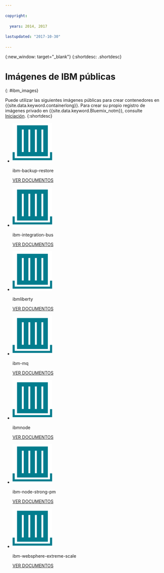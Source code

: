 ```yaml
---

copyright:

  years: 2014, 2017

lastupdated: "2017-10-30"

---
```


{:new_window: target="_blank"}
{:shortdesc: .shortdesc}

# Imágenes de IBM públicas
{: #ibm_images}

Puede utilizar las siguientes imágenes públicas para crear contenedores en {{site.data.keyword.containerlong}}. Para crear su propio registro de imágenes privado en {{site.data.keyword.Bluemix_notm}}, consulte [Iniciación](/docs/services/Registry/index.html).
{:shortdesc}


<ul class="runtimeIconList">
<li>
<p class="runtimeIcon"><img src="images/container-image_ibm.svg" alt="Para obtener más información sobre la imagen ibm-backup-restore, consulte la documentación."></p>
<p class="runtimeTitle">ibm-backup-restore</p>
<p class="runtimeLink"><a format="html" href="/docs/services/RegistryImages/ibm-backup-restore/index.html" scope="peer" title="Para obtener más información sobre la imagen ibm-backup-restore, consulte la documentación.">VER DOCUMENTOS</a></p>
</li>

<li>
<p class="runtimeIcon"><img src="images/container-image_ibm.svg" alt="Después de crear una solución de integración, puede utilizar la imagen ibm-integration-bus para suministrar un contenedor único en {{site.data.keyword.Bluemix_notm}}. A continuación, podrá desplegar la solución de integración en este contenedor utilizando la interfaz de usuario web o desde un terminal."></p>
<p class="runtimeTitle">ibm-integration-bus</p>
<p class="runtimeLink"><a format="html" href="/docs/services/RegistryImages/ibm-integration-bus/index.html" scope="peer" title="Después de crear una solución de integración, puede utilizar la imagen ibm-integration-bus para suministrar un contenedor único en {{site.data.keyword.Bluemix_notm}}. A continuación, podrá desplegar la solución de integración en este contenedor utilizando la interfaz de usuario web o desde un terminal.">VER DOCUMENTOS</a></p>
</li>

<li>
<p class="runtimeIcon"><img src="images/container-image_ibm.svg" alt="Puede utilizar las imágenes ibmliberty como padre para crear su propia imagen y desplegar sus apps WAR, EAR u OSGi basadas en Java en un contenedor de IBM WebSphere Application Server Liberty."></p>
<p class="runtimeTitle">ibmliberty</p>
<p class="runtimeLink"><a format="html" href="/docs/services/RegistryImages/ibmliberty/index.html" scope="peer" title="Puede utilizar las imágenes ibmliberty como padre para crear su propia imagen y desplegar sus apps WAR, EAR u OSGi basadas en Java en un contenedor de IBM WebSphere Application Server Liberty.">VER DOCUMENTOS</a></p>
</li>

<li>
<p class="runtimeIcon"><img src="images/container-image_ibm.svg" alt="Para obtener más información sobre la imagen ibm-mq, consulte la documentación."></p>
<p class="runtimeTitle">ibm-mq</p>
<p class="runtimeLink"><a format="html" href="/docs/services/RegistryImages/ibm-mq/index.html" scope="peer" title="Para obtener más información sobre la imagen ibm-mq, consulte la documentación.">VER DOCUMENTOS</a></p>
</li>

<li>
<p class="runtimeIcon"><img src="images/container-image_ibm.svg" alt="Utilice la imagen de IBM Node (ibmnode) como padre para crear su propia imagen con el código de su app Node.js."></p>
<p class="runtimeTitle">ibmnode</p>
<p class="runtimeLink"><a format="html" href="/docs/services/RegistryImages/ibmnode/index.html" scope="peer" title="Utilice la imagen de IBM Node (ibmnode) como padre para crear su propia imagen con el código de su app Node.js.">VER DOCUMENTOS</a></p>
</li>

<li>
<p class="runtimeIcon"><img src="images/container-image_ibm.svg" alt="El Gestor de procesos de StrongLoop le permite desplegar, gestionar y supervisar apps Node.js en {{site.data.keyword.cloud_notm}} que se han implementado en una máquina remota."></p>
<p class="runtimeTitle">ibm-node-strong-pm</p>
<p class="runtimeLink"><a format="html" href="/docs/services/RegistryImages/ibm-node-strong-pm/index.html" scope="peer" title="El Gestor de procesos de StrongLoop le permite desplegar, gestionar y supervisar apps Node.js en {{site.data.keyword.cloud_notm}} que se han implementado en una máquina remota.">VER DOCUMENTOS</a></p>
</li>

<li>
<p class="runtimeIcon"><img src="images/container-image_ibm.svg" alt="Puede utilizar las imágenes ibm-websphere-extreme-scale para configurar servidores de almacenamiento en memoria caché distribuida de eXtremeScale para los casos de uso distribuidos de memoria caché como sesiones sencillas y dynacache mediante la conexión de servidores de memoria caché de las aplicaciones cliente de Liberty {{site.data.keyword.cloud_notm}}."></p>
<p class="runtimeTitle">ibm-websphere-extreme-scale</p>
<p class="runtimeLink"><a format="html"
href="/docs/services/RegistryImages/ibm-websphere-extreme-scale/index.html" scope="peer"
 title="Puede utilizar las imágenes ibm-websphere-extreme-scale para configurar servidores de almacenamiento en memoria caché distribuida de eXtremeScale para los casos de uso distribuidos de memoria caché como sesiones sencillas y dynacache mediante la conexión de servidores de memoria caché de las aplicaciones cliente de Liberty {{site.data.keyword.Bluemix_notm}}.">VER DOCUMENTOS</a></p>
</li></ul>
